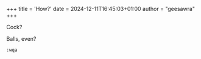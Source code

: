 +++
title = 'How?'
date = 2024-12-11T16:45:03+01:00
author = "geesawra"
+++

Cock?

Balls, even?

`:wqa`
